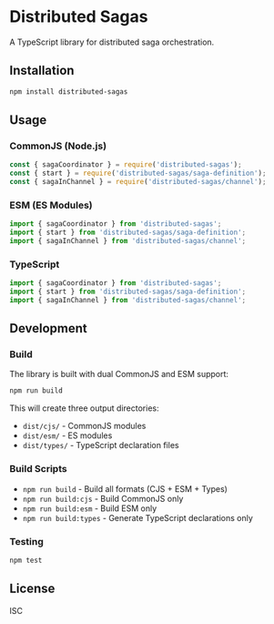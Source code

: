 # Distributed Sagas

A TypeScript library for distributed saga orchestration.

## Installation

```bash
npm install distributed-sagas
```

## Usage

### CommonJS (Node.js)

```javascript
const { sagaCoordinator } = require('distributed-sagas');
const { start } = require('distributed-sagas/saga-definition');
const { sagaInChannel } = require('distributed-sagas/channel');
```

### ESM (ES Modules)

```javascript
import { sagaCoordinator } from 'distributed-sagas';
import { start } from 'distributed-sagas/saga-definition';
import { sagaInChannel } from 'distributed-sagas/channel';
```

### TypeScript

```typescript
import { sagaCoordinator } from 'distributed-sagas';
import { start } from 'distributed-sagas/saga-definition';
import { sagaInChannel } from 'distributed-sagas/channel';
```

## Development

### Build

The library is built with dual CommonJS and ESM support:

```bash
npm run build
```

This will create three output directories:
- `dist/cjs/` - CommonJS modules
- `dist/esm/` - ES modules
- `dist/types/` - TypeScript declaration files

### Build Scripts

- `npm run build` - Build all formats (CJS + ESM + Types)
- `npm run build:cjs` - Build CommonJS only
- `npm run build:esm` - Build ESM only
- `npm run build:types` - Generate TypeScript declarations only

### Testing

```bash
npm test
```

## License

ISC
